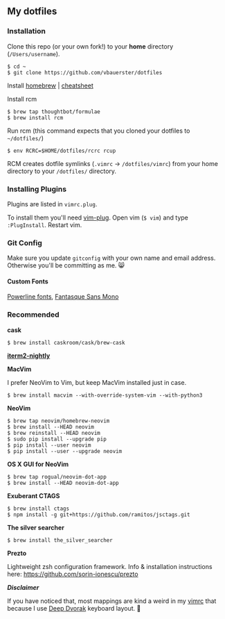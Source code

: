 ## My dotfiles

### Installation

Clone this repo (or your own fork!) to your **home** directory (`/Users/username`).
```
$ cd ~
$ git clone https://github.com/vbauerster/dotfiles
```

Install [homebrew](http://brew.sh/) | [cheatsheet](http://ricostacruz.com/cheatsheets/homebrew.html)

Install rcm
```
$ brew tap thoughtbot/formulae
$ brew install rcm
```

Run rcm (this command expects that you cloned your dotfiles to `~/dotfiles/`)
```
$ env RCRC=$HOME/dotfiles/rcrc rcup
```
RCM creates dotfile symlinks (`.vimrc` -> `/dotfiles/vimrc`) from your home directory to your `/dotfiles/` directory.

### Installing Plugins
Plugins are listed in `vimrc.plug`.

To install them you'll need [vim-plug](https://github.com/junegunn/vim-plug). Open vim (`$ vim`) and type `:PlugInstall`. Restart vim.

### Git Config
Make sure you update ```gitconfig``` with your own name and email address. Otherwise you'll be committing as me. :smile_cat:

#### Custom Fonts
[Powerline fonts](https://github.com/powerline/fonts),
[Fantasque Sans Mono](https://github.com/belluzj/fantasque-sans)

### Recommended

**cask**
```
$ brew install caskroom/cask/brew-cask
```

**[iterm2-nightly](http://iterm2.com/nightly/latest)**

**MacVim**

I prefer NeoVim to Vim, but keep MacVim installed just in case.
```
$ brew install macvim --with-override-system-vim --with-python3
```

**NeoVim**
```
$ brew tap neovim/homebrew-neovim
$ brew install --HEAD neovim
$ brew reinstall --HEAD neovim
$ sudo pip install --upgrade pip
$ pip install --user neovim
$ pip install --user --upgrade neovim
```

**OS X GUI for NeoVim**
```
$ brew tap rogual/neovim-dot-app
$ brew install --HEAD neovim-dot-app
```

**Exuberant CTAGS**
```
$ brew install ctags
$ npm install -g git+https://github.com/ramitos/jsctags.git
```

**The silver searcher**
```
$ brew install the_silver_searcher
```

**Prezto**

Lightweight zsh configuration framework. Info & installation instructions here: https://github.com/sorin-ionescu/prezto

***Disclaimer***

If you have noticed that, most mappings are kind a weird in my [vimrc](https://github.com/vbauerster/dotfiles/blob/master/config/nvim/init.vim)
that because I use [Deep Dvorak](https://github.com/vbauerster/DeepDvorak) keyboard layout. :banana:
